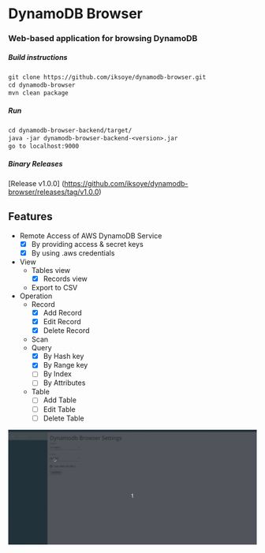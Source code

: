 # DynamoDB Browser 

### Web-based application for browsing DynamoDB

##### Build instructions
```
git clone https://github.com/iksoye/dynamodb-browser.git
cd dynamodb-browser
mvn clean package
```

##### Run
```
cd dynamodb-browser-backend/target/
java -jar dynamodb-browser-backend-<version>.jar 
go to localhost:9000
```

##### Binary Releases
[Release v1.0.0] (https://github.com/iksoye/dynamodb-browser/releases/tag/v1.0.0)

## Features

- Remote Access of AWS DynamoDB Service
  - [x] By providing access & secret keys
  - [x] By using .aws credentials
- View
  - Tables view
    - [x] Records view
  - Export to CSV 
- Operation
  - Record
    - [x] Add Record
    - [x] Edit Record
    - [x] Delete Record
  - Scan 
  - Query
    - [x] By Hash key
    - [x] By Range key
    - [ ] By Index
    - [ ] By Attributes
  - Table
     - [ ] Add Table
     - [ ] Edit Table
     - [ ] Delete Table

![demo](dynamodb-browser-frontend/src/assets/images/dynamodb-browser-demo.gif)
